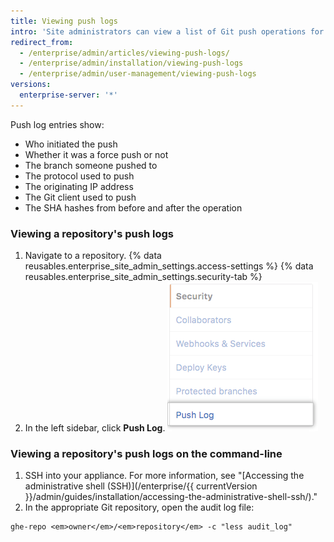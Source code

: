 ```yaml
---
title: Viewing push logs
intro: 'Site administrators can view a list of Git push operations for any repository on {% data variables.product.product_location_enterprise %}.'
redirect_from:
  - /enterprise/admin/articles/viewing-push-logs/
  - /enterprise/admin/installation/viewing-push-logs
  - /enterprise/admin/user-management/viewing-push-logs
versions:
  enterprise-server: '*'
---
```


Push log entries show:

- Who initiated the push
- Whether it was a force push or not
- The branch someone pushed to
- The protocol used to push
- The originating IP address
- The Git client used to push
- The SHA hashes from before and after the operation

### Viewing a repository's push logs

1. Navigate to a repository.
{% data reusables.enterprise_site_admin_settings.access-settings %}
{% data reusables.enterprise_site_admin_settings.security-tab %}
4. In the left sidebar, click **Push Log**.
![Push log tab](/assets/images/enterprise/site-admin-settings/push-log-tab.png)

### Viewing a repository's push logs on the command-line

1. SSH into your appliance. For more information, see "[Accessing the administrative shell (SSH)](/enterprise/{{ currentVersion }}/admin/guides/installation/accessing-the-administrative-shell-ssh/)."
2. In the appropriate Git repository, open the audit log file:
  ```shell
  ghe-repo <em>owner</em>/<em>repository</em> -c "less audit_log"
  ```
